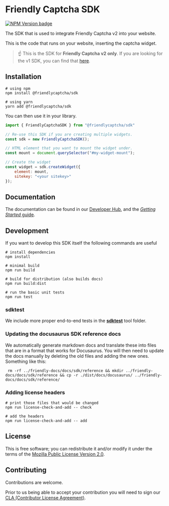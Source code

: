 # Friendly Captcha SDK

[![NPM Version badge](https://img.shields.io/npm/v/%40friendlycaptcha/sdk)](https://www.npmjs.com/package/@friendlycaptcha/sdk)

The SDK that is used to integrate Friendly Captcha v2 into your website.

This is the code that runs on your website, inserting the captcha widget.

> ☝️ This is the SDK for **Friendly Captcha v2 only**. If you are looking for the v1 SDK, you can find that [here](https://github.com/friendlycaptcha/friendly-challenge).

## Installation

```shell
# using npm
npm install @friendlycaptcha/sdk

# using yarn
yarn add @friendlycaptcha/sdk
```

You can then use it in your library.

```js
import { FriendlyCaptchaSDK } from "@friendlycaptcha/sdk"

// Re-use this SDK if you are creating multiple widgets.
const sdk = new FriendlyCaptchaSDK();
```

```js
// HTML element that you want to mount the widget under.
const mount = document.querySelector("#my-widget-mount");

// Create the widget
const widget = sdk.createWidget({
    element: mount,
    sitekey: "<your sitekey>"
});
```

## Documentation

The documentation can be found in our [Developer Hub](https://developer.friendlycaptcha.com/docs/v2/sdk/), and the [*Getting Started* guide](https://developer.friendlycaptcha.com/docs/v2/getting-started/).

## Development

If you want to develop this SDK itself the following commands are useful

```shell
# install dependencies 
npm install

# minimal build
npm run build

# build for distribution (also builds docs)
npm run build:dist

# run the basic unit tests
npm run test
```

### sdktest
We include more proper end-to-end tests in the [**sdktest**](./sdktest/) tool folder.

### Updating the docusaurus SDK reference docs
We automatically generate markdown docs and translate these into files that are in a format that works for Docusaurus. You will then need to update the docs manually by deleting the old files and adding the new ones. Something like this:

```shell
 rm -rf ../friendly-docs/docs/sdk/reference && mkdir ../friendly-docs/docs/sdk/reference && cp -r ./dist/docs/docusaurus/ ../friendly-docs/docs/sdk/reference/
```

### Adding license headers

```shell
# print those files that would be changed
npm run license-check-and-add -- check

# add the headers
npm run license-check-and-add -- add
```

## License
This is free software; you can redistribute it and/or modify it under the terms of the [Mozilla Public License Version 2.0](./LICENSE).

## Contributing
Contributions are welcome.

Prior to us being able to accept your contribution you will need to sign our [CLA (Contributor License Agreement)](https://cla-assistant.io/FriendlyCaptcha/friendly-captcha-sdk).
